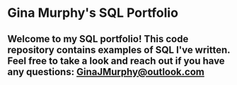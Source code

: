 # Gina Murphy's SQL Portfolio

## Welcome to my SQL portfolio! This code repository contains examples of SQL I've written. Feel free to take a look and reach out if you have any questions: GinaJMurphy@outlook.com

